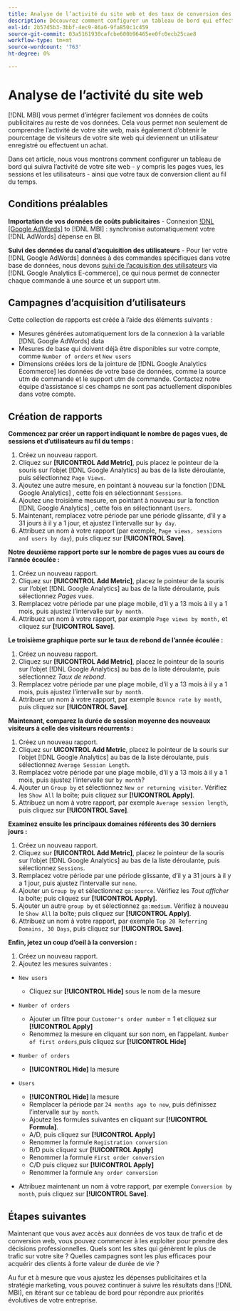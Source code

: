 ```yaml
---
title: Analyse de l’activité du site web et des taux de conversion des clients
description: Découvrez comment configurer un tableau de bord qui effectuera le suivi de l’activité de votre site web (notamment des pages vues, des sessions et des utilisateurs), ainsi que du taux de conversion de vos clients au fil du temps.
exl-id: 2b57d5b3-3bbf-4ec9-86a6-9fa850c1c459
source-git-commit: 03a5161930cafcbe600b96465ee0fc0ecb25cae8
workflow-type: tm+mt
source-wordcount: '763'
ht-degree: 0%

---
```


# Analyse de l’activité du site web

[!DNL MBI] vous permet d’intégrer facilement vos données de coûts publicitaires au reste de vos données. Cela vous permet non seulement de comprendre l’activité de votre site web, mais également d’obtenir le pourcentage de visiteurs de votre site web qui deviennent un utilisateur enregistré ou effectuent un achat.

Dans cet article, nous vous montrons comment configurer un tableau de bord qui suivra l’activité de votre site web - y compris les pages vues, les sessions et les utilisateurs - ainsi que votre taux de conversion client au fil du temps.

## Conditions préalables

**Importation de vos données de coûts publicitaires** - Connexion [!DNL [Google AdWords]](../importing-data/integrations/google-adwords.md) to [!DNL MBI] : synchronise automatiquement votre [!DNL AdWords] dépense en BI.

**Suivi des données du canal d’acquisition des utilisateurs** - Pour lier votre [!DNL Google AdWords] données à des commandes spécifiques dans votre base de données, nous devons [suivi de l’acquisition des utilisateurs](../analysis/google-track-user-acq.md) via [!DNL Google Analytics E-commerce], ce qui nous permet de connecter chaque commande à une source et un support utm.

## Campagnes d’acquisition d’utilisateurs

Cette collection de rapports est créée à l’aide des éléments suivants :

* Mesures générées automatiquement lors de la connexion à la variable [!DNL Google AdWords] data
* Mesures de base qui doivent déjà être disponibles sur votre compte, comme `Number of orders` et `New users`
* Dimensions créées lors de la jointure de [!DNL Google Analytics Ecommerce] les données de votre base de données, comme la source utm de commande et le support utm de commande. Contactez notre équipe d’assistance si ces champs ne sont pas actuellement disponibles dans votre compte.

## Création de rapports

**Commencez par créer un rapport indiquant le nombre de pages vues, de sessions et d’utilisateurs au fil du temps :**

1. Créez un nouveau rapport.
1. Cliquez sur **[!UICONTROL Add Metric]**, puis placez le pointeur de la souris sur l’objet [!DNL Google Analytics] au bas de la liste déroulante, puis sélectionnez `Page Views`.
1. Ajoutez une autre mesure, en pointant à nouveau sur la fonction [!DNL Google Analytics] , cette fois en sélectionnant `Sessions`.
1. Ajoutez une troisième mesure, en pointant à nouveau sur la fonction [!DNL Google Analytics] , cette fois en sélectionnant `Users`.
1. Maintenant, remplacez votre période par une période glissante, d’il y a 31 jours à il y a 1 jour, et ajustez l’intervalle sur `by day`.
1. Attribuez un nom à votre rapport (par exemple, `Page views, sessions and users by day`), puis cliquez sur **[!UICONTROL Save]**.

**Notre deuxième rapport porte sur le nombre de pages vues au cours de l’année écoulée :**

1. Créez un nouveau rapport.
1. Cliquez sur **[!UICONTROL Add Metric]**, placez le pointeur de la souris sur l’objet [!DNL Google Analytics] au bas de la liste déroulante, puis sélectionnez _Pages vues_.
1. Remplacez votre période par une plage mobile, d’il y a 13 mois à il y a 1 mois, puis ajustez l’intervalle sur `by month`.
1. Attribuez un nom à votre rapport, par exemple `Page views by month,` et cliquez sur **[!UICONTROL Save]**.

**Le troisième graphique porte sur le taux de rebond de l’année écoulée :**

1. Créez un nouveau rapport.
1. Cliquez sur **[!UICONTROL Add Metric]**, placez le pointeur de la souris sur l’objet [!DNL Google Analytics] au bas de la liste déroulante, puis sélectionnez _Taux de rebond_.
1. Remplacez votre période par une plage mobile, d’il y a 13 mois à il y a 1 mois, puis ajustez l’intervalle sur `by month`.
1. Attribuez un nom à votre rapport, par exemple `Bounce rate by month`, puis cliquez sur **[!UICONTROL Save]**.

**Maintenant, comparez la durée de session moyenne des nouveaux visiteurs à celle des visiteurs récurrents :**

1. Créez un nouveau rapport.
1. Cliquez sur **UICONTROL Add Metric**, placez le pointeur de la souris sur l’objet [!DNL Google Analytics] au bas de la liste déroulante, puis sélectionnez `Average Session Length`.
1. Remplacez votre période par une plage mobile, d’il y a 13 mois à il y a 1 mois, puis ajustez l’intervalle sur `by month`?
1. Ajouter un `Group by` et sélectionnez `New or returning visitor`.  Vérifiez les `Show All` la boîte; puis cliquez sur **[!UICONTROL Apply]**.
1. Attribuez un nom à votre rapport, par exemple `Average session length`, puis cliquez sur **[!UICONTROL Save]**.

**Examinez ensuite les principaux domaines référents des 30 derniers jours :**

1. Créez un nouveau rapport.
1. Cliquez sur **[!UICONTROL Add Metric]**, placez le pointeur de la souris sur l’objet [!DNL Google Analytics] au bas de la liste déroulante, puis sélectionnez `Sessions`.
1. Remplacez votre période par une période glissante, d’il y a 31 jours à il y a 1 jour, puis ajustez l’intervalle sur `none`.
1. Ajouter un `Group by` et sélectionnez `ga:source`.  Vérifiez les _Tout afficher_ la boîte; puis cliquez sur **[!UICONTROL Apply]**.
1. Ajouter un autre `group by` et sélectionnez `ga:medium`. Vérifiez à nouveau le `Show All` la boîte; puis cliquez sur **[!UICONTROL Apply]**.
1. Attribuez un nom à votre rapport, par exemple `Top 20 Referring Domains, 30 Days`, puis cliquez sur **[!UICONTROL Save]**.

**Enfin, jetez un coup d’oeil à la conversion :**

1. Créez un nouveau rapport.
1. Ajoutez les mesures suivantes :

* `New users`
   * Cliquez sur **[!UICONTROL Hide]** sous le nom de la mesure

* `Number of orders`
   * Ajouter un filtre pour `Customer's order number` = 1 et cliquez sur **[!UICONTROL Apply]**
   * Renommez la mesure en cliquant sur son nom, en l’appelant. `Number of first orders`,puis cliquez sur **[!UICONTROL Hide]**

* `Number of orders`
   * **[!UICONTROL Hide]** la mesure

* `Users`
   * **[!UICONTROL Hide]** la mesure
   * Remplacer la période par `24 months ago to now`, puis définissez l’intervalle sur `by month`.
   * Ajoutez les formules suivantes en cliquant sur **[!UICONTROL Formula]**.
   * A/D, puis cliquez sur **[!UICONTROL Apply]**
   * Renommer la formule `Registration conversion`
   * B/D puis cliquez sur **[!UICONTROL Apply]**
   * Renommer la formule `First order conversion`
   * C/D puis cliquez sur **[!UICONTROL Apply]**
   * Renommer la formule `Any order conversion`

* Attribuez maintenant un nom à votre rapport, par exemple `Conversion by month`, puis cliquez sur **[!UICONTROL Save]**.

## Étapes suivantes

Maintenant que vous avez accès aux données de vos taux de trafic et de conversion web, vous pouvez commencer à les exploiter pour prendre des décisions professionnelles. Quels sont les sites qui génèrent le plus de trafic sur votre site ?  Quelles campagnes sont les plus efficaces pour acquérir des clients à forte valeur de durée de vie ?

Au fur et à mesure que vous ajustez les dépenses publicitaires et la stratégie marketing, vous pouvez continuer à suivre les résultats dans [!DNL MBI], en itérant sur ce tableau de bord pour répondre aux priorités évolutives de votre entreprise.
